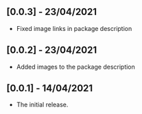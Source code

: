 ## [0.0.3] - 23/04/2021

* Fixed image links in package description

## [0.0.2] - 23/04/2021

* Added images to the package description

## [0.0.1] - 14/04/2021

* The initial release.